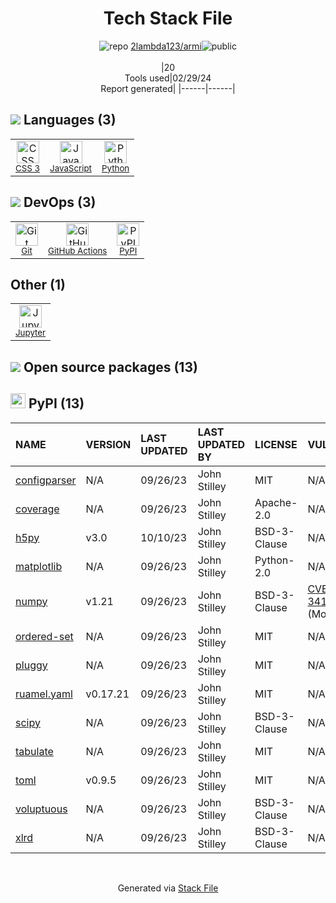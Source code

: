 <!--
&lt;--- Readme.md Snippet without images Start ---&gt;
## Tech Stack
2lambda123/armi is built on the following main stack:

- [JavaScript](https://developer.mozilla.org/en-US/docs/Web/JavaScript) – Languages
- [Python](https://www.python.org) – Languages
- [GitHub Actions](https://github.com/features/actions) – Continuous Integration
- [Jupyter](http://jupyter.org) – Data Science Notebooks

Full tech stack [here](/techstack.md)

&lt;--- Readme.md Snippet without images End ---&gt;

&lt;--- Readme.md Snippet with images Start ---&gt;
## Tech Stack
2lambda123/armi is built on the following main stack:

- <img width='25' height='25' src='https://img.stackshare.io/service/1209/javascript.jpeg' alt='JavaScript'/> [JavaScript](https://developer.mozilla.org/en-US/docs/Web/JavaScript) – Languages
- <img width='25' height='25' src='https://img.stackshare.io/service/993/pUBY5pVj.png' alt='Python'/> [Python](https://www.python.org) – Languages
- <img width='25' height='25' src='https://img.stackshare.io/service/11563/actions.png' alt='GitHub Actions'/> [GitHub Actions](https://github.com/features/actions) – Continuous Integration
- <img width='25' height='25' src='https://img.stackshare.io/service/4190/fGBUdNf__400x400.jpg' alt='Jupyter'/> [Jupyter](http://jupyter.org) – Data Science Notebooks

Full tech stack [here](/techstack.md)

&lt;--- Readme.md Snippet with images End ---&gt;
-->
<div align="center">

# Tech Stack File
![](https://img.stackshare.io/repo.svg "repo") [2lambda123/armi](https://github.com/2lambda123/armi)![](https://img.stackshare.io/public_badge.svg "public")
<br/><br/>
|20<br/>Tools used|02/29/24 <br/>Report generated|
|------|------|
</div>

## <img src='https://img.stackshare.io/languages.svg'/> Languages (3)
<table><tr>
  <td align='center'>
  <img width='36' height='36' src='https://img.stackshare.io/service/6727/css.png' alt='CSS 3'>
  <br>
  <sub><a href="https://developer.mozilla.org/en-US/docs/Web/CSS/CSS3">CSS 3</a></sub>
  <br>
  <sub></sub>
</td>

<td align='center'>
  <img width='36' height='36' src='https://img.stackshare.io/service/1209/javascript.jpeg' alt='JavaScript'>
  <br>
  <sub><a href="https://developer.mozilla.org/en-US/docs/Web/JavaScript">JavaScript</a></sub>
  <br>
  <sub></sub>
</td>

<td align='center'>
  <img width='36' height='36' src='https://img.stackshare.io/service/993/pUBY5pVj.png' alt='Python'>
  <br>
  <sub><a href="https://www.python.org">Python</a></sub>
  <br>
  <sub></sub>
</td>

</tr>
</table>

## <img src='https://img.stackshare.io/devops.svg'/> DevOps (3)
<table><tr>
  <td align='center'>
  <img width='36' height='36' src='https://img.stackshare.io/service/1046/git.png' alt='Git'>
  <br>
  <sub><a href="http://git-scm.com/">Git</a></sub>
  <br>
  <sub></sub>
</td>

<td align='center'>
  <img width='36' height='36' src='https://img.stackshare.io/service/11563/actions.png' alt='GitHub Actions'>
  <br>
  <sub><a href="https://github.com/features/actions">GitHub Actions</a></sub>
  <br>
  <sub></sub>
</td>

<td align='center'>
  <img width='36' height='36' src='https://img.stackshare.io/service/12572/-RIWgodF_400x400.jpg' alt='PyPI'>
  <br>
  <sub><a href="https://pypi.org/">PyPI</a></sub>
  <br>
  <sub></sub>
</td>

</tr>
</table>

## Other (1)
<table><tr>
  <td align='center'>
  <img width='36' height='36' src='https://img.stackshare.io/service/4190/fGBUdNf__400x400.jpg' alt='Jupyter'>
  <br>
  <sub><a href="http://jupyter.org">Jupyter</a></sub>
  <br>
  <sub></sub>
</td>

</tr>
</table>


## <img src='https://img.stackshare.io/group.svg' /> Open source packages (13)</h2>

## <img width='24' height='24' src='https://img.stackshare.io/service/12572/-RIWgodF_400x400.jpg'/> PyPI (13)

|NAME|VERSION|LAST UPDATED|LAST UPDATED BY|LICENSE|VULNERABILITIES|
|:------|:------|:------|:------|:------|:------|
|[configparser](https://pypi.org/project/configparser)|N/A|09/26/23|John Stilley |MIT|N/A|
|[coverage](https://pypi.org/project/coverage)|N/A|09/26/23|John Stilley |Apache-2.0|N/A|
|[h5py](https://pypi.org/project/h5py)|v3.0|10/10/23|John Stilley |BSD-3-Clause|N/A|
|[matplotlib](https://pypi.org/project/matplotlib)|N/A|09/26/23|John Stilley |Python-2.0|N/A|
|[numpy](https://pypi.org/project/numpy)|v1.21|09/26/23|John Stilley |BSD-3-Clause|[CVE-2021-34141](https://github.com/advisories/GHSA-fpfv-jqm9-f5jm) (Moderate)|
|[ordered-set](https://pypi.org/project/ordered-set)|N/A|09/26/23|John Stilley |MIT|N/A|
|[pluggy](https://pypi.org/project/pluggy)|N/A|09/26/23|John Stilley |MIT|N/A|
|[ruamel.yaml](https://pypi.org/project/ruamel.yaml)|v0.17.21|09/26/23|John Stilley |MIT|N/A|
|[scipy](https://pypi.org/project/scipy)|N/A|09/26/23|John Stilley |BSD-3-Clause|N/A|
|[tabulate](https://pypi.org/project/tabulate)|N/A|09/26/23|John Stilley |MIT|N/A|
|[toml](https://pypi.org/project/toml)|v0.9.5|09/26/23|John Stilley |MIT|N/A|
|[voluptuous](https://pypi.org/project/voluptuous)|N/A|09/26/23|John Stilley |BSD-3-Clause|N/A|
|[xlrd](https://pypi.org/project/xlrd)|N/A|09/26/23|John Stilley |BSD-3-Clause|N/A|

<br/>
<div align='center'>

Generated via [Stack File](https://github.com/marketplace/stack-file)
